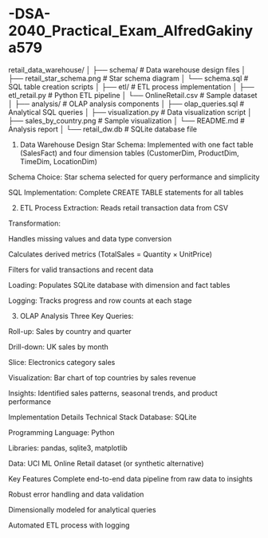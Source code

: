 # -DSA-2040_Practical_Exam_AlfredGakinya579
retail_data_warehouse/
│
├── schema/                # Data warehouse design files
│   ├── retail_star_schema.png  # Star schema diagram
│   └── schema.sql         # SQL table creation scripts
│
├── etl/                   # ETL process implementation
│   ├── etl_retail.py      # Python ETL pipeline
│   └── OnlineRetail.csv   # Sample dataset
│
├── analysis/              # OLAP analysis components
│   ├── olap_queries.sql   # Analytical SQL queries
│   ├── visualization.py   # Data visualization script
│   ├── sales_by_country.png  # Sample visualization
│   └── README.md          # Analysis report
│
└── retail_dw.db           # SQLite database file
1. Data Warehouse Design
Star Schema: Implemented with one fact table (SalesFact) and four dimension tables (CustomerDim, ProductDim, TimeDim, LocationDim)

Schema Choice: Star schema selected for query performance and simplicity

SQL Implementation: Complete CREATE TABLE statements for all tables

2. ETL Process
Extraction: Reads retail transaction data from CSV

Transformation:

Handles missing values and data type conversion

Calculates derived metrics (TotalSales = Quantity × UnitPrice)

Filters for valid transactions and recent data

Loading: Populates SQLite database with dimension and fact tables

Logging: Tracks progress and row counts at each stage

3. OLAP Analysis
Three Key Queries:

Roll-up: Sales by country and quarter

Drill-down: UK sales by month

Slice: Electronics category sales

Visualization: Bar chart of top countries by sales revenue

Insights: Identified sales patterns, seasonal trends, and product performance

Implementation Details
Technical Stack
Database: SQLite

Programming Language: Python

Libraries: pandas, sqlite3, matplotlib

Data: UCI ML Online Retail dataset (or synthetic alternative)

Key Features
Complete end-to-end data pipeline from raw data to insights

Robust error handling and data validation

Dimensionally modeled for analytical queries

Automated ETL process with logging

